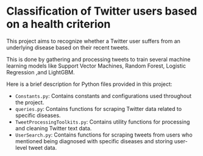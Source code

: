 # Classification of Twitter users based on a health criterion
This project aims to recognize whether a Twitter user suffers from an underlying disease based on their recent tweets.

This is done by gathering and processing tweets to train several machine learning models like Support Vector Machines, Random Forest, Logistic
Regression ,and LightGBM.

Here is a brief description for Python files provided in this project:
- `Constants.py`: Contains constants and configurations used throughout the project.
- `queries.py`: Contains functions for scraping Twitter data related to specific diseases.
- `TweetProcessingToolkits.py`:  Contains utility functions for processing and cleaning Twitter text data.
- `UserSearch.py`: Contains functions for scraping tweets from users who mentioned being diagnosed with specific diseases and storing user-level tweet data.
